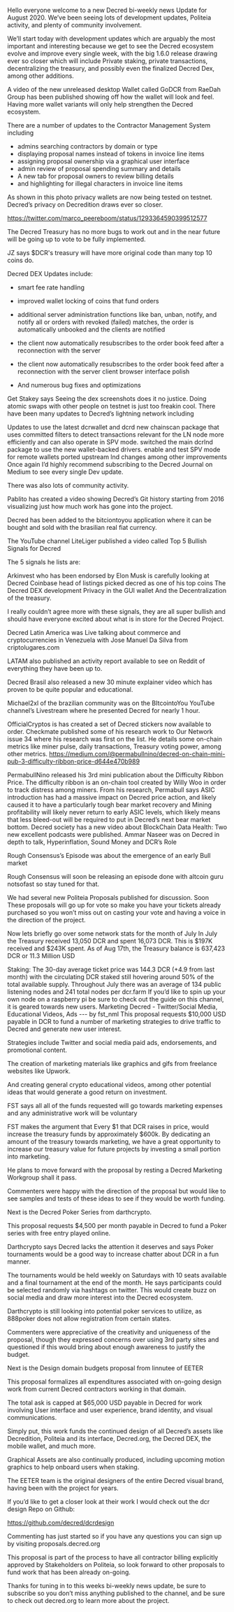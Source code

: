 Hello everyone welcome to a new Decred bi-weekly news Update for August 2020. We’ve been seeing lots of development updates, Politeia activity, and plenty of community involvement.

We’ll start today with development updates which are arguably the most important and interesting because we get to see the Decred ecosystem evolve and improve every single week,  with the big 1.6.0 release drawing ever so closer which will include Private staking, private transactions, decentralizing the treasury, and possibly even the finalized Decred Dex, among other additions.

A video of the new unreleased desktop Wallet called GoDCR from RaeDah Group has been published showing off how the wallet will look and feel. Having more wallet variants will only help strengthen the Decred ecosystem.

There are a number of updates to the Contractor Management System including
- admins searching contractors by domain or type
- displaying proposal names instead of tokens in invoice line items
- assigning proposal ownership via a graphical user interface
- admin review of proposal spending summary and details
- A new tab for proposal owners to review billing details
- and highlighting for illegal characters in invoice line items

As shown in this photo privacy wallets are now being tested on testnet. Decred’s privacy on Decredition draws ever so closer.

https://twitter.com/marco_peereboom/status/1293364590399512577

The Decred Treasury has no more bugs to work out and in the near future will be going up to vote to be fully implemented.

JZ says $DCR's treasury will have more original code than many top 10 coins do.

Decred DEX Updates include:

- smart fee rate handling
- improved wallet locking of coins that fund orders
- additional server administration functions like ban, unban, notify, and notify all
or orders with revoked (failed) matches, the order is automatically unbooked and the clients are notified
- the client now automatically resubscribes to the order book feed after a reconnection with the server




- the client now automatically resubscribes to the order book feed after a reconnection with the server
client browser interface polish
- And numerous bug fixes and optimizations

Get Stakey says Seeing the dex screenshots does it no justice. Doing atomic swaps with other people on testnet is just too freakin cool.
There have been many updates to Decred’s lightning network including

Updates to use the latest dcrwallet and dcrd
new chainscan package that uses committed filters to detect transactions relevant for the LN node more efficiently and can also operate in SPV mode.
switched the main dcrlnd package to use the new wallet-backed drivers.
enable and test SPV mode for remote wallets 
ported upstream lnd changes among other improvements
Once again I’d highly recommend subscribing to the Decred Journal on Medium to see every single Dev update.

There was also lots of community activity.

Pablito has created a video showing Decred’s Git history starting from 2016 visualizing just how much work has gone into the project.

Decred has been added to the bitciontoyou application where it can be bought and sold with the brasilian real fiat currency.


The YouTube channel LiteLiger published a video called Top 5 Bullish Signals for Decred

The 5 signals he lists are:

Arkinvest who has been endorsed by Elon Musk is carefully looking at Decred
Coinbase head of listings picked decred as one of his top coins
The Decred DEX development
Privacy in the GUI wallet
And the Decentralization of the treasury.

I really couldn’t agree more with these signals, they are all super bullish and should have everyone excited about what is in store for the Decred Project.

Decred Latin America was Live talking about commerce and cryptocurrencies in Venezuela with Jose Manuel Da Silva from criptolugares.com

LATAM also published an activity report available to see on Reddit of everything they have been up to.

Decred Brasil also released a new 30 minute explainer video which has proven to be quite popular and educational. 

Michael2xl of the brazilian community was on the BItcointoYou YouTube channel’s Livestream where he presented Decred for nearly 1 hour.

OfficialCryptos is has created a set of Decred stickers now available to order.
Checkmate published some of his research work to Our Network issue 34 where his research was first on the list.
He details some on-chain metrics like miner pulse, daily transactions, Treasury voting power, among other metrics.
https://medium.com/@permabullnino/decred-on-chain-mini-pub-3-difficulty-ribbon-price-d644e470b989

PermabullNino released his 3rd mini publication about the Difficulty Ribbon Price. The difficulty ribbon is an on-chain tool created by Willy Woo in order to track distress among miners.
From his research, Permabull says ASIC introduction has had a massive impact on Decred price action, and likely caused it to have a particularly tough bear market recovery
and Mining profitability will likely never return to early ASIC levels, which likely means that less bleed-out will be required to put in Decred’s next bear market bottom.
Decred society has a new video about BlockChain Data Health:
Two new excellent podcasts were published.
Ammar Naseer was on Decred in depth to talk, Hyperinflation, Sound Money and DCR’s Role

Rough Consensus’s Episode was about the emergence of an early Bull market

Rough Consensus will soon be releasing an episode done with altcoin guru notsofast so stay tuned for that.

We had several new Politeia Proposals published for discussion. Soon These proposals will go up for vote so make you have your tickets already purchased so you won’t miss out on casting your vote and having a voice in the direction of the project.











Now lets briefly go over some network stats for the month of July
In July the Treasury received 13,050 DCR and spent 16,073 DCR. This is $197K received and $243K spent. As of Aug 17th, the Treasury balance is 637,423 DCR or 11.3 Million USD

Staking: The 30-day average ticket price was 144.3 DCR (+4.9 from last month) with the circulating DCR staked still hovering around 50% of the total available supply.
Throughout July there was an average of 134 public listening nodes and 241 total nodes per dcr.farm
If you’d like to spin up your own node on a raspberry pi be sure to check out the guide on this channel, it is geared towards new users.
Marketing Decred - Twitter/Social Media, Educational Videos, Ads --- by fst_nml
This proposal requests $10,000 USD payable in DCR to fund a number of marketing strategies to drive traffic to Decred and generate new user interest.

Strategies include Twitter and social media paid ads, endorsements, and promotional content.

The creation of marketing materials like graphics and gifs from freelance websites like Upwork.

And creating general crypto educational videos, among other potential ideas that would generate a good return on investment.

FST says all all of the funds requested will go towards marketing expenses and any administrative work will be voluntary

FST makes the argument that Every $1 that DCR raises in price, would increase the treasury funds by approximately $600k. By dedicating an amount of the treasury towards marketing, we have a great opportunity to increase our treasury value for future projects by investing a small portion into marketing.

He plans to move forward with the proposal by resting a Decred Marketing Workgroup shall it pass.

Commenters were happy with the direction of the proposal but would like to see samples and tests of these ideas to see if they would be worth funding.


Next is the Decred Poker Series from darthcrypto.

This proposal requests $4,500 per month payable in Decred to fund a Poker series with free entry played online. 

Darthcrypto says Decred lacks the attention it deserves and says Poker tournaments would be a good way to increase chatter about DCR in a fun manner.

The tournaments would be held weekly on Saturdays with 10 seats available and a final tournament at the end of the month. He says participants could be selected randomly via hashtags on twitter. This would create buzz on social media and draw more interest into the Decred ecosystem.

Darthcrypto is still looking into potential poker services to utilize, as 888poker does not allow registration from certain states.

Commenters were appreciative of the creativity and uniqueness of the proposal, though they expressed concerns over using 3rd party sites and questioned if this would bring about enough awareness to justify the budget.

Next is the Design domain budgets proposal from linnutee of EETER

This proposal formalizes all expenditures associated with on-going design work from current Decred contractors working in that domain.

The total ask is capped at $65,000 USD payable in Decred for work involving User interface and user experience, brand identity, and visual communications.

Simply put, this work funds the continued design of all Decred’s assets like Decredition, Politeia and its interface, Decred.org, the Decred DEX, the mobile wallet, and much more.

Graphical Assets are also continually produced, including upcoming motion graphics to help onboard users when staking.

The EETER team is the original designers of the entire Decred visual brand, having been with the project for years.

If you’d like to get a closer look at their work I would check out the dcr design Repo on Github:

https://github.com/decred/dcrdesign

Commenting has just started so if you have any questions you can sign up by visiting proposals.decred.org

This proposal is part of the process to have all contractor billing explicitly approved by Stakeholders on Politeia, so look forward to other proposals to fund work that has been already  on-going.

Thanks for tuning in to this weeks bi-weekly news update, be sure to subscribe so you don’t miss anything published to the channel, and be sure to check out decred.org to learn more about the project.
